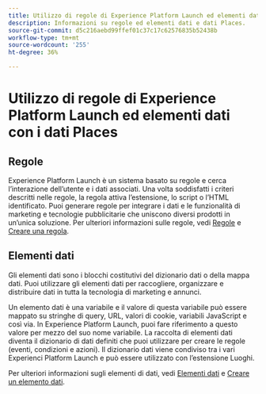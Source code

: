 ```yaml
---
title: Utilizzo di regole di Experience Platform Launch ed elementi dati con i dati Places.
description: Informazioni su regole ed elementi dati e dati Places.
source-git-commit: d5c216aebd99ffef01c37c17c62576835b52438b
workflow-type: tm+mt
source-wordcount: '255'
ht-degree: 36%

---
```



# Utilizzo di regole di Experience Platform Launch ed elementi dati con i dati Places

## Regole

Experience Platform Launch è un sistema basato su regole e cerca l’interazione dell’utente e i dati associati. Una volta soddisfatti i criteri descritti nelle regole, la regola attiva l’estensione, lo script o l’HTML identificato. Puoi generare regole per integrare i dati e le funzionalità di marketing e tecnologie pubblicitarie che uniscono diversi prodotti in un’unica soluzione. Per ulteriori informazioni sulle regole, vedi [Regole](https://experienceleague.adobe.com/docs/experience-platform/tags/ui/rules.html?lang=it) e [Creare una regola](https://experienceleague.adobe.com/docs/experience-platform/tags/ui/rules.html#create-a-rule).

## Elementi dati

Gli elementi dati sono i blocchi costitutivi del dizionario dati o della mappa dati. Puoi utilizzare gli elementi dati per raccogliere, organizzare e distribuire dati in tutta la tecnologia di marketing e annunci.

Un elemento dati è una variabile e il valore di questa variabile può essere mappato su stringhe di query, URL, valori di cookie, variabili JavaScript e così via. In Experience Platform Launch, puoi fare riferimento a questo valore per mezzo del suo nome variabile. La raccolta di elementi dati diventa il dizionario di dati definiti che puoi utilizzare per creare le regole (eventi, condizioni e azioni). Il dizionario dati viene condiviso tra i vari Experienci Platform Launch e può essere utilizzato con l’estensione Luoghi.

Per ulteriori informazioni sugli elementi di dati, vedi [Elementi dati](https://experienceleague.adobe.com/docs/experience-platform/tags/ui/data-elements.html) e [Creare un elemento dati](https://experienceleague.adobe.com/docs/experience-platform/tags/ui/data-elements.html#create-a-data-element).

